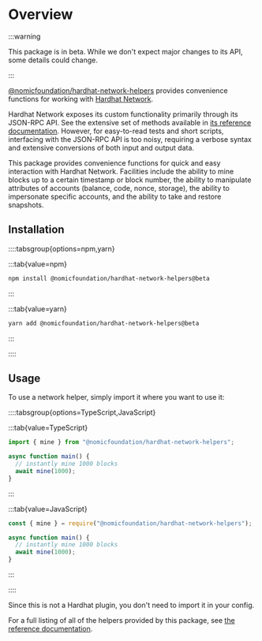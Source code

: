 # Overview

:::warning

This package is in beta. While we don't expect major changes to its API, some details could change.

:::

[@nomicfoundation/hardhat-network-helpers](https://www.npmjs.com/package/@nomicfoundation/hardhat-network-helpers) provides convenience functions for working with [Hardhat Network](/hardhat-network).

Hardhat Network exposes its custom functionality primarily through its JSON-RPC API. See the extensive set of methods available in [its reference documentation](/hardhat-network/docs/reference#hardhat-network-methods). However, for easy-to-read tests and short scripts, interfacing with the JSON-RPC API is too noisy, requiring a verbose syntax and extensive conversions of both input and output data.

This package provides convenience functions for quick and easy interaction with Hardhat Network. Facilities include the ability to mine blocks up to a certain timestamp or block number, the ability to manipulate attributes of accounts (balance, code, nonce, storage), the ability to impersonate specific accounts, and the ability to take and restore snapshots.

## Installation

::::tabsgroup{options=npm,yarn}

:::tab{value=npm}

```bash
npm install @nomicfoundation/hardhat-network-helpers@beta
```

:::

:::tab{value=yarn}

```bash
yarn add @nomicfoundation/hardhat-network-helpers@beta
```

:::

::::

## Usage

To use a network helper, simply import it where you want to use it:

::::tabsgroup{options=TypeScript,JavaScript}

:::tab{value=TypeScript}

```ts
import { mine } from "@nomicfoundation/hardhat-network-helpers";

async function main() {
  // instantly mine 1000 blocks
  await mine(1000);
}
```

:::

:::tab{value=JavaScript}

```js
const { mine } = require("@nomicfoundation/hardhat-network-helpers");

async function main() {
  // instantly mine 1000 blocks
  await mine(1000);
}
```

:::

::::

Since this is not a Hardhat plugin, you don't need to import it in your config.

For a full listing of all of the helpers provided by this package, see [the reference documentation](./reference).
